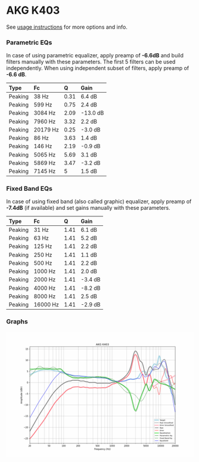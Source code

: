# AKG K403
See [usage instructions](https://github.com/jaakkopasanen/AutoEq#usage) for more options and info.

### Parametric EQs
In case of using parametric equalizer, apply preamp of **-6.6dB** and build filters manually
with these parameters. The first 5 filters can be used independently.
When using independent subset of filters, apply preamp of **-6.6 dB**.

| Type    | Fc       |    Q | Gain     |
|:--------|:---------|:-----|:---------|
| Peaking | 38 Hz    | 0.31 | 6.4 dB   |
| Peaking | 599 Hz   | 0.75 | 2.4 dB   |
| Peaking | 3084 Hz  | 2.09 | -13.0 dB |
| Peaking | 7960 Hz  | 3.32 | 2.2 dB   |
| Peaking | 20179 Hz | 0.25 | -3.0 dB  |
| Peaking | 86 Hz    | 3.63 | 1.4 dB   |
| Peaking | 146 Hz   | 2.19 | -0.9 dB  |
| Peaking | 5065 Hz  | 5.69 | 3.1 dB   |
| Peaking | 5869 Hz  | 3.47 | -3.2 dB  |
| Peaking | 7145 Hz  | 5    | 1.5 dB   |

### Fixed Band EQs
In case of using fixed band (also called graphic) equalizer, apply preamp of **-7.4dB**
(if available) and set gains manually with these parameters.

| Type    | Fc       |    Q | Gain    |
|:--------|:---------|:-----|:--------|
| Peaking | 31 Hz    | 1.41 | 6.1 dB  |
| Peaking | 63 Hz    | 1.41 | 5.2 dB  |
| Peaking | 125 Hz   | 1.41 | 2.2 dB  |
| Peaking | 250 Hz   | 1.41 | 1.1 dB  |
| Peaking | 500 Hz   | 1.41 | 2.2 dB  |
| Peaking | 1000 Hz  | 1.41 | 2.0 dB  |
| Peaking | 2000 Hz  | 1.41 | -3.4 dB |
| Peaking | 4000 Hz  | 1.41 | -8.2 dB |
| Peaking | 8000 Hz  | 1.41 | 2.5 dB  |
| Peaking | 16000 Hz | 1.41 | -2.9 dB |

### Graphs
![](./AKG%20K403.png)